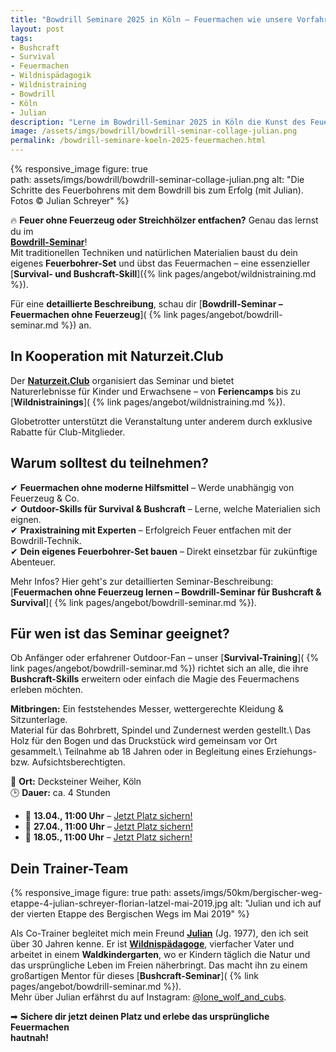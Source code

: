 ```yaml
---  
title: "Bowdrill Seminare 2025 in Köln – Feuermachen wie unsere Vorfahren"  
layout: post  
tags:  
- Bushcraft  
- Survival  
- Feuermachen  
- Wildnispädagogik  
- Wildnistraining  
- Bowdrill  
- Köln  
- Julian
description: "Lerne im Bowdrill-Seminar 2025 in Köln die Kunst des Feuermachens ohne Feuerzeug. Perfekt für Bushcraft-, Survival- und Outdoor-Fans!"  
image: /assets/imgs/bowdrill/bowdrill-seminar-collage-julian.png
permalink: /bowdrill-seminare-koeln-2025-feuermachen.html
--- 
```

{% responsive_image figure: true                                                
path: assets/imgs/bowdrill/bowdrill-seminar-collage-julian.png 
alt: "Die Schritte des Feuerbohrens mit dem Bowdrill bis zum Erfolg (mit Julian).
Fotos &copy; Julian Schreyer" %}    

🔥 **Feuer ohne Feuerzeug oder Streichhölzer entfachen?** Genau das lernst du im  
[**Bowdrill-Seminar**](/seminare/bowdrill-feuermachen.html)!  
Mit traditionellen Techniken und natürlichen Materialien baust du dein eigenes
**Feuerbohrer-Set** und übst das Feuermachen – eine essenzieller [**Survival- und 
Bushcraft-Skill**]({% link pages/angebot/wildnistraining.md %}).<!--break-->

Für eine **detaillierte Beschreibung**, schau dir 
[**Bowdrill-Seminar – Feuermachen ohne Feuerzeug**](
{% link pages/angebot/bowdrill-seminar.md %}) an.  

## In Kooperation mit Naturzeit.Club  

Der [**Naturzeit.Club**](https://naturzeit.club/) organisiert das Seminar und bietet  
Naturerlebnisse für Kinder und Erwachsene – von **Feriencamps** bis zu [**Wildnistrainings**](
{% link pages/angebot/wildnistraining.md %}).  

Globetrotter unterstützt die Veranstaltung unter anderem durch exklusive  
Rabatte für Club-Mitglieder.  

## Warum solltest du teilnehmen?  
✔ **Feuermachen ohne moderne Hilfsmittel** – Werde unabhängig von Feuerzeug & Co.  
✔ **Outdoor-Skills für Survival & Bushcraft** – Lerne, welche Materialien sich eignen.  
✔ **Praxistraining mit Experten** – Erfolgreich Feuer entfachen mit der Bowdrill-Technik.  
✔ **Dein eigenes Feuerbohrer-Set bauen** – Direkt einsetzbar für zukünftige Abenteuer.  

Mehr Infos? Hier geht's zur detaillierten Seminar-Beschreibung: 
[**Feuermachen ohne Feuerzeug lernen – Bowdrill-Seminar für Bushcraft & Survival**](
{% link pages/angebot/bowdrill-seminar.md %}).  

## Für wen ist das Seminar geeignet?  
Ob Anfänger oder erfahrener Outdoor-Fan – unser [**Survival-Training**](
{% link pages/angebot/bowdrill-seminar.md %}) richtet sich an alle, 
die ihre **Bushcraft-Skills** erweitern oder einfach die Magie des Feuermachens erleben möchten.  

**Mitbringen:** Ein feststehendes Messer, wettergerechte Kleidung & Sitzunterlage.  
Material für das Bohrbrett, Spindel und Zundernest werden gestellt.\\
Das Holz für den Bogen und das Druckstück wird gemeinsam vor Ort gesammelt.\\
Teilnahme ab 18 Jahren oder in Begleitung eines Erziehungs- bzw. Aufsichtsberechtigten.

📍 **Ort:** Decksteiner Weiher, Köln  
🕒 **Dauer:** ca. 4 Stunden  

- 📅 **13.04., 11:00 Uhr** – [Jetzt Platz sichern!](
https://rausgegangen.de/events/bushcraft-feuerbohrer-kopie-1/)  
- 📅 **27.04., 11:00 Uhr** – [Jetzt Platz sichern!](
https://rausgegangen.de/events/bushcraft-feuerbohrer-kopie-0/)  
- 📅 **18.05., 11:00 Uhr** – [Jetzt Platz sichern!](
https://rausgegangen.de/events/bushcraft-feuerbohrer-0/)  

## Dein Trainer-Team  

{% responsive_image figure: true 
path: assets/imgs/50km/bergischer-weg-etappe-4-julian-schreyer-florian-latzel-mai-2019.jpg
alt: "Julian und ich auf der vierten Etappe des Bergischen Wegs im Mai 2019" %}

Als Co-Trainer begleitet mich mein Freund [**Julian**](/thema/julian/) (Jg. 1977), 
den ich seit über 30 Jahren kenne.
Er ist [**Wildnispädagoge**](/thema/wildnispadagogik/), vierfacher Vater
und arbeitet in einem  **Waldkindergarten**, 
wo er Kindern täglich die Natur und das ursprüngliche Leben im Freien näherbringt. 
Das macht ihn zu einem großartigen Mentor für dieses [**Bushcraft-Seminar**](
{% link pages/angebot/bowdrill-seminar.md %}).  
Mehr über Julian erfährst du auf Instagram: [@lone_wolf_and_cubs](https://www.instagram.com/lone_wolf_and_cubs/).

➡ **Sichere dir jetzt deinen Platz und erlebe das ursprüngliche Feuermachen  
hautnah!**  

